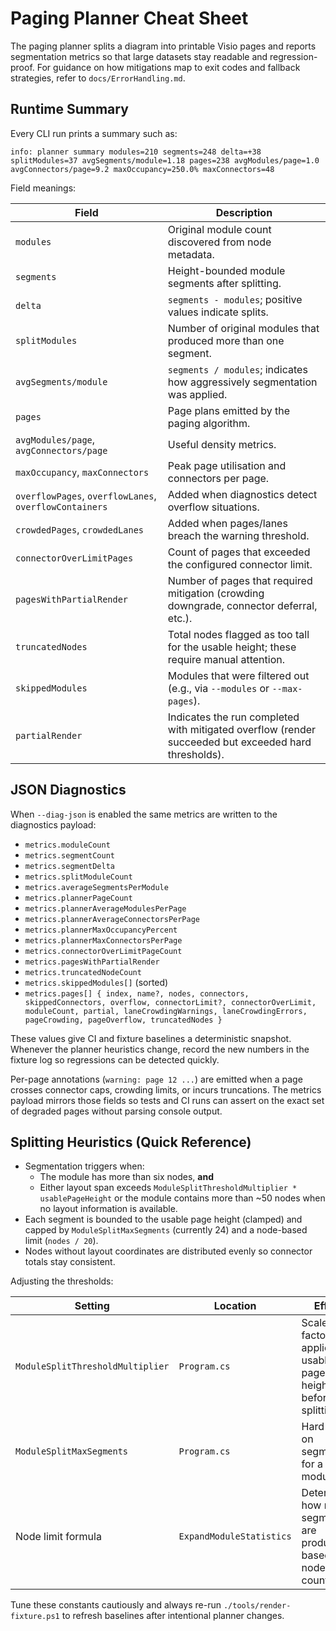 # Paging Planner Cheat Sheet

The paging planner splits a diagram into printable Visio pages and reports
segmentation metrics so that large datasets stay readable and regression-proof.
For guidance on how mitigations map to exit codes and fallback strategies,
refer to `docs/ErrorHandling.md`.

## Runtime Summary

Every CLI run prints a summary such as:

```
info: planner summary modules=210 segments=248 delta=+38 splitModules=37 avgSegments/module=1.18 pages=238 avgModules/page=1.0 avgConnectors/page=9.2 maxOccupancy=250.0% maxConnectors=48
```

Field meanings:

| Field | Description |
| --- | --- |
| `modules` | Original module count discovered from node metadata. |
| `segments` | Height-bounded module segments after splitting. |
| `delta` | `segments - modules`; positive values indicate splits. |
| `splitModules` | Number of original modules that produced more than one segment. |
| `avgSegments/module` | `segments / modules`; indicates how aggressively segmentation was applied. |
| `pages` | Page plans emitted by the paging algorithm. |
| `avgModules/page`, `avgConnectors/page` | Useful density metrics. |
| `maxOccupancy`, `maxConnectors` | Peak page utilisation and connectors per page. |
| `overflowPages`, `overflowLanes`, `overflowContainers` | Added when diagnostics detect overflow situations. |
| `crowdedPages`, `crowdedLanes` | Added when pages/lanes breach the warning threshold. |
| `connectorOverLimitPages` | Count of pages that exceeded the configured connector limit. |
| `pagesWithPartialRender` | Number of pages that required mitigation (crowding downgrade, connector deferral, etc.). |
| `truncatedNodes` | Total nodes flagged as too tall for the usable height; these require manual attention. |
| `skippedModules` | Modules that were filtered out (e.g., via `--modules` or `--max-pages`). |
| `partialRender` | Indicates the run completed with mitigated overflow (render succeeded but exceeded hard thresholds). |

## JSON Diagnostics

When `--diag-json` is enabled the same metrics are written to the diagnostics
payload:

- `metrics.moduleCount`
- `metrics.segmentCount`
- `metrics.segmentDelta`
- `metrics.splitModuleCount`
- `metrics.averageSegmentsPerModule`
- `metrics.plannerPageCount`
- `metrics.plannerAverageModulesPerPage`
- `metrics.plannerAverageConnectorsPerPage`
- `metrics.plannerMaxOccupancyPercent`
- `metrics.plannerMaxConnectorsPerPage`
- `metrics.connectorOverLimitPageCount`
- `metrics.pagesWithPartialRender`
- `metrics.truncatedNodeCount`
- `metrics.skippedModules[]` (sorted)
- `metrics.pages[] { index, name?, nodes, connectors, skippedConnectors, overflow, connectorLimit?, connectorOverLimit, moduleCount, partial, laneCrowdingWarnings, laneCrowdingErrors, pageCrowding, pageOverflow, truncatedNodes }`

These values give CI and fixture baselines a deterministic snapshot. Whenever
the planner heuristics change, record the new numbers in the fixture log so
regressions can be detected quickly.

Per-page annotations (`warning: page 12 ...`) are emitted when a page crosses connector caps, crowding limits, or incurs truncations. The metrics payload mirrors those fields so tests and CI runs can assert on the exact set of degraded pages without parsing console output.

## Splitting Heuristics (Quick Reference)

- Segmentation triggers when:
  - The module has more than six nodes, **and**
  - Either layout span exceeds `ModuleSplitThresholdMultiplier * usablePageHeight`
    or the module contains more than ~50 nodes when no layout information is available.
- Each segment is bounded to the usable page height (clamped) and capped by
  `ModuleSplitMaxSegments` (currently 24) and a node-based limit (`nodes / 20`).
- Nodes without layout coordinates are distributed evenly so connector totals stay consistent.

Adjusting the thresholds:

| Setting | Location | Effect |
| --- | --- | --- |
| `ModuleSplitThresholdMultiplier` | `Program.cs` | Scale factor applied to usable page height before splitting. |
| `ModuleSplitMaxSegments` | `Program.cs` | Hard cap on segments for a module. |
| Node limit formula | `ExpandModuleStatistics` | Determines how many segments are produced based on node count. |

Tune these constants cautiously and always re-run `./tools/render-fixture.ps1` to
refresh baselines after intentional planner changes.

